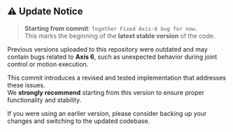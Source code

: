 ## ⚠️ Update Notice

> **Starting from commit**: `Together Fixed Axis-6 bug for now.`  
> This marks the beginning of the **latest stable version** of the code.

Previous versions uploaded to this repository were outdated and may contain bugs related to **Axis 6**, such as unexpected behavior during joint control or motion execution.

This commit introduces a revised and tested implementation that addresses these issues.  
We **strongly recommend** starting from this version to ensure proper functionality and stability.

If you were using an earlier version, please consider backing up your changes and switching to the updated codebase.
